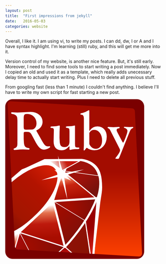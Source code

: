 ```yaml
---
layout: post
title:  "First impressions from jekyll"
date:   2016-05-03 
categories: website
---
```


Overall, I like it. I am using vi, to write my posts. I can dd, dw, I or A and I have syntax highlight.
I'm learning (still) ruby, and this will get me more into it.

Version control of my website, is another nice feature. But, it's still early. Moreover, I need to find some tools 
to start writing a post immediately. Now I copied an old and used it as a template, which really adds unecessary
delay time to actually start writing. Plus I need to delete all previous stuff.

From googling fast (less than 1 minute) I couldn't find anything. I believe I'll have to write my own script for fast starting a new post.

![r](/images/ruby.png)


[jekyll-home]: http://jekyllrb.com/
[jekyll-docs]: http://jekyllrb.com/docs/home
[jekyll-gh]:   https://github.com/jekyll/jekyll
[jekyll-talk]: https://talk.jekyllrb.com/
